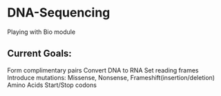 # DNA-Sequencing
Playing with Bio module 

## Current Goals:
Form complimentary pairs
Convert DNA to RNA
Set reading frames
Introduce mutations: Missense, Nonsense, Frameshift(insertion/deletion)
Amino Acids
Start/Stop codons
